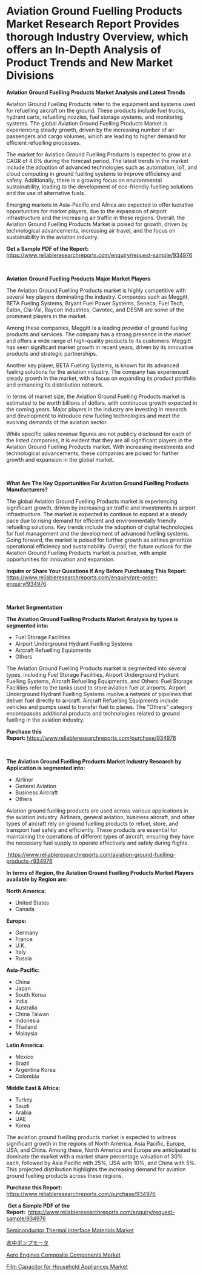 <p><h1>Aviation Ground Fuelling Products Market Research Report Provides thorough Industry Overview, which offers an In-Depth Analysis of Product Trends and New Market Divisions</h1></p><p><strong>Aviation Ground Fuelling Products Market Analysis and Latest Trends</strong></p>
<p><p>Aviation Ground Fuelling Products refer to the equipment and systems used for refuelling aircraft on the ground. These products include fuel trucks, hydrant carts, refuelling nozzles, fuel storage systems, and monitoring systems. The global Aviation Ground Fuelling Products Market is experiencing steady growth, driven by the increasing number of air passengers and cargo volumes, which are leading to higher demand for efficient refuelling processes.</p><p>The market for Aviation Ground Fuelling Products is expected to grow at a CAGR of 4.8% during the forecast period. The latest trends in the market include the adoption of advanced technologies such as automation, IoT, and cloud computing in ground fuelling systems to improve efficiency and safety. Additionally, there is a growing focus on environmental sustainability, leading to the development of eco-friendly fuelling solutions and the use of alternative fuels.</p><p>Emerging markets in Asia-Pacific and Africa are expected to offer lucrative opportunities for market players, due to the expansion of airport infrastructure and the increasing air traffic in these regions. Overall, the Aviation Ground Fuelling Products Market is poised for growth, driven by technological advancements, increasing air travel, and the focus on sustainability in the aviation industry.</p></p>
<p><strong>Get a Sample PDF of the Report:&nbsp;</strong> <a href="https://www.reliableresearchreports.com/enquiry/request-sample/934976">https://www.reliableresearchreports.com/enquiry/request-sample/934976</a></p>
<p>&nbsp;</p>
<p><strong>Aviation Ground Fuelling Products Major Market Players</strong></p>
<p><p>The Aviation Ground Fuelling Products market is highly competitive with several key players dominating the industry. Companies such as Meggitt, BETA Fueling Systems, Bryant Fuel Power Systems, Seneca, Fuel Tech, Eaton, Cla-Val, Raycon Industries, Cavotec, and DESMI are some of the prominent players in the market.</p><p>Among these companies, Meggitt is a leading provider of ground fueling products and services. The company has a strong presence in the market and offers a wide range of high-quality products to its customers. Meggitt has seen significant market growth in recent years, driven by its innovative products and strategic partnerships.</p><p>Another key player, BETA Fueling Systems, is known for its advanced fueling solutions for the aviation industry. The company has experienced steady growth in the market, with a focus on expanding its product portfolio and enhancing its distribution network.</p><p>In terms of market size, the Aviation Ground Fuelling Products market is estimated to be worth billions of dollars, with continuous growth expected in the coming years. Major players in the industry are investing in research and development to introduce new fueling technologies and meet the evolving demands of the aviation sector.</p><p>While specific sales revenue figures are not publicly disclosed for each of the listed companies, it is evident that they are all significant players in the Aviation Ground Fuelling Products market. With increasing investments and technological advancements, these companies are poised for further growth and expansion in the global market.</p></p>
<p>&nbsp;</p>
<p><strong>What Are The Key Opportunities For Aviation Ground Fuelling Products Manufacturers?</strong></p>
<p><p>The global Aviation Ground Fuelling Products market is experiencing significant growth, driven by increasing air traffic and investments in airport infrastructure. The market is expected to continue to expand at a steady pace due to rising demand for efficient and environmentally friendly refuelling solutions. Key trends include the adoption of digital technologies for fuel management and the development of advanced fuelling systems. Going forward, the market is poised for further growth as airlines prioritize operational efficiency and sustainability. Overall, the future outlook for the Aviation Ground Fuelling Products market is positive, with ample opportunities for innovation and expansion.</p></p>
<p><strong>Inquire or Share Your Questions If Any Before Purchasing This Report:</strong> <a href="https://www.reliableresearchreports.com/enquiry/pre-order-enquiry/934976">https://www.reliableresearchreports.com/enquiry/pre-order-enquiry/934976</a></p>
<p>&nbsp;</p>
<p><strong>Market Segmentation</strong></p>
<p><strong>The Aviation Ground Fuelling Products Market Analysis by types is segmented into:</strong></p>
<p><ul><li>Fuel Storage Facilities</li><li>Airport Underground Hydrant Fuelling Systems</li><li>Aircraft Refuelling Equipments</li><li>Others</li></ul></p>
<p><p>The Aviation Ground Fuelling Products market is segmented into several types, including Fuel Storage Facilities, Airport Underground Hydrant Fuelling Systems, Aircraft Refuelling Equipments, and Others. Fuel Storage Facilities refer to the tanks used to store aviation fuel at airports. Airport Underground Hydrant Fuelling Systems involve a network of pipelines that deliver fuel directly to aircraft. Aircraft Refuelling Equipments include vehicles and pumps used to transfer fuel to planes. The "Others" category encompasses additional products and technologies related to ground fuelling in the aviation industry.</p></p>
<p><strong>Purchase this Report:&nbsp;</strong><a href="https://www.reliableresearchreports.com/purchase/934976">https://www.reliableresearchreports.com/purchase/934976</a></p>
<p>&nbsp;</p>
<p><strong>The Aviation Ground Fuelling Products Market Industry Research by Application is segmented into:</strong></p>
<p><ul><li>Airliner</li><li>General Aviation</li><li>Business Aircraft</li><li>Others</li></ul></p>
<p><p>Aviation ground fuelling products are used across various applications in the aviation industry. Airliners, general aviation, business aircraft, and other types of aircraft rely on ground fuelling products to refuel, store, and transport fuel safely and efficiently. These products are essential for maintaining the operations of different types of aircraft, ensuring they have the necessary fuel supply to operate effectively and safely during flights.</p></p>
<p><a href="https://www.reliableresearchreports.com/aviation-ground-fuelling-products-r934976">&nbsp;https://www.reliableresearchreports.com/aviation-ground-fuelling-products-r934976</a></p>
<p><strong>In terms of Region, the Aviation Ground Fuelling Products Market Players available by Region are:</strong></p>
<p>
    <p> <strong> North America: </strong>
        <ul>
            <li>United States</li>
            <li>Canada</li>
        </ul>
        </p> 
    <p> <strong> Europe: </strong>
        <ul>
            <li>Germany</li>
            <li>France</li>
            <li>U.K.</li>
            <li>Italy</li>
            <li>Russia</li>
        </ul>
        </p> 
    <p> <strong> Asia-Pacific: </strong>
        <ul>
            <li>China</li>
            <li>Japan</li>
            <li>South Korea</li>
            <li>India</li>
            <li>Australia</li>
            <li>China Taiwan</li>
            <li>Indonesia</li>
            <li>Thailand</li>
            <li>Malaysia</li>
        </ul>
        </p> 
    <p> <strong> Latin America: </strong>
        <ul>
            <li>Mexico</li>
            <li>Brazil</li>
            <li>Argentina Korea</li>
            <li>Colombia</li>
        </ul>
        </p> 
    <p> <strong> Middle East & Africa: </strong>
        <ul>
            <li>Turkey</li>
            <li>Saudi</li>
            <li>Arabia</li>
            <li>UAE</li>
            <li>Korea</li>
        </ul>
    </p>
    </p>
<p><p>The aviation ground fuelling products market is expected to witness significant growth in the regions of North America, Asia Pacific, Europe, USA, and China. Among these, North America and Europe are anticipated to dominate the market with a market share percentage valuation of 30% each, followed by Asia Pacific with 25%, USA with 10%, and China with 5%. This projected distribution highlights the increasing demand for aviation ground fuelling products across these regions.</p></p>
<p><strong>Purchase this Report: </strong><a href="https://www.reliableresearchreports.com/purchase/934976">https://www.reliableresearchreports.com/purchase/934976</a></p>
<p>&nbsp;<strong>Get a Sample PDF of the Report:&nbsp;&nbsp;</strong><a href="https://www.reliableresearchreports.com/enquiry/request-sample/934976">https://www.reliableresearchreports.com/enquiry/request-sample/934976</a></p>
<p><strong></strong></p>
<p><p><a href="https://www.linkedin.com/pulse/semiconductor-thermal-interface-materials-market-size-reveals-extre">Semiconductor Thermal Interface Materials Market</a></p><p><a href="https://github.com/oqxogxyvqe90775/Market-Research-Report-List-2/blob/main/483273256307.md">水中ポンプモータ</a></p><p><a href="https://github.com/RoccoManning/Market-Research-Report-List-4/blob/main/aero-engines-composite-components-market.md">Aero Engines Composite Components Market</a></p><p><a href="https://www.linkedin.com/pulse/film-capacitor-household-appliances-market-size-reveals-dkx5f">Film Capacitor for Household Appliances Market</a></p></p>